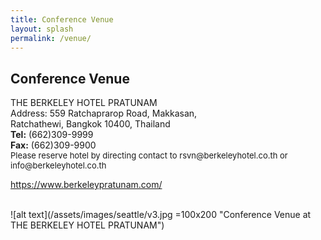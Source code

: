 ```yaml
---
title: Conference Venue
layout: splash
permalink: /venue/
---
```


<h2>Conference Venue</h2>
THE BERKELEY HOTEL PRATUNAM <br>
Address: 559 Ratchaprarop Road, Makkasan,<br>
	Ratchathewi, Bangkok 10400, Thailand<br>
<b>Tel:</b> (662)309-9999  <br/>
<b>Fax:</b> (662)309-9900 <br/>
<span style="font-size:small;">Please reserve hotel by directing contact to rsvn@berkeleyhotel.co.th or info@berkeleyhotel.co.th</span>
<p>
<a href="https://www.berkeleypratunam.com/" target="_new">https://www.berkeleypratunam.com/</a><br>
</p>
<br>
![alt text](/assets/images/seattle/v3.jpg =100x200 "Conference Venue at THE BERKELEY HOTEL PRATUNAM")